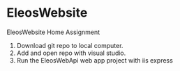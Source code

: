 # EleosWebsite
EleosWebsite Home Assignment
1. Download git repo to local computer.
2. Add and open repo with visual studio.
3. Run the EleosWebApi web app project with iis express
